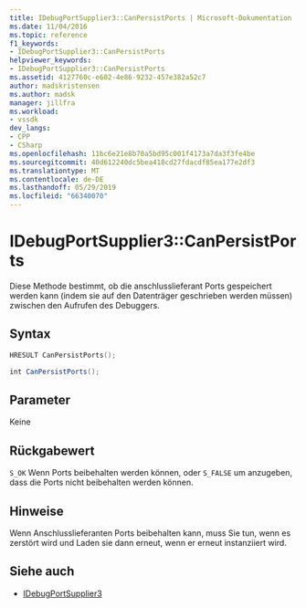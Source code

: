 ```yaml
---
title: IDebugPortSupplier3::CanPersistPorts | Microsoft-Dokumentation
ms.date: 11/04/2016
ms.topic: reference
f1_keywords:
- IDebugPortSupplier3::CanPersistPorts
helpviewer_keywords:
- IDebugPortSupplier3::CanPersistPorts
ms.assetid: 4127760c-e602-4e86-9232-457e382a52c7
author: madskristensen
ms.author: madsk
manager: jillfra
ms.workload:
- vssdk
dev_langs:
- CPP
- CSharp
ms.openlocfilehash: 11bc6e21e8b70a5bd95c001f4173a7da3f3fe4be
ms.sourcegitcommit: 40d612240dc5bea418cd27fdacdf85ea177e2df3
ms.translationtype: MT
ms.contentlocale: de-DE
ms.lasthandoff: 05/29/2019
ms.locfileid: "66340070"
---
```

# <a name="idebugportsupplier3canpersistports"></a>IDebugPortSupplier3::CanPersistPorts
Diese Methode bestimmt, ob die anschlusslieferant Ports gespeichert werden kann (indem sie auf den Datenträger geschrieben werden müssen) zwischen den Aufrufen des Debuggers.

## <a name="syntax"></a>Syntax

```cpp
HRESULT CanPersistPorts();
```

```csharp
int CanPersistPorts();
```

## <a name="parameters"></a>Parameter
 Keine

## <a name="return-value"></a>Rückgabewert
 `S_OK` Wenn Ports beibehalten werden können, oder `S_FALSE` um anzugeben, dass die Ports nicht beibehalten werden können.

## <a name="remarks"></a>Hinweise
 Wenn Anschlusslieferanten Ports beibehalten kann, muss Sie tun, wenn es zerstört wird und Laden sie dann erneut, wenn er erneut instanziiert wird.

## <a name="see-also"></a>Siehe auch
- [IDebugPortSupplier3](../../../extensibility/debugger/reference/idebugportsupplier3.md)